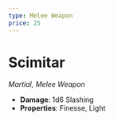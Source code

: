 ```yaml
---
type: Melee Weapon
price: 25
---
```

# Scimitar

*Martial, Melee Weapon*

- **Damage**: 1d6 Slashing
- **Properties**: Finesse, Light


